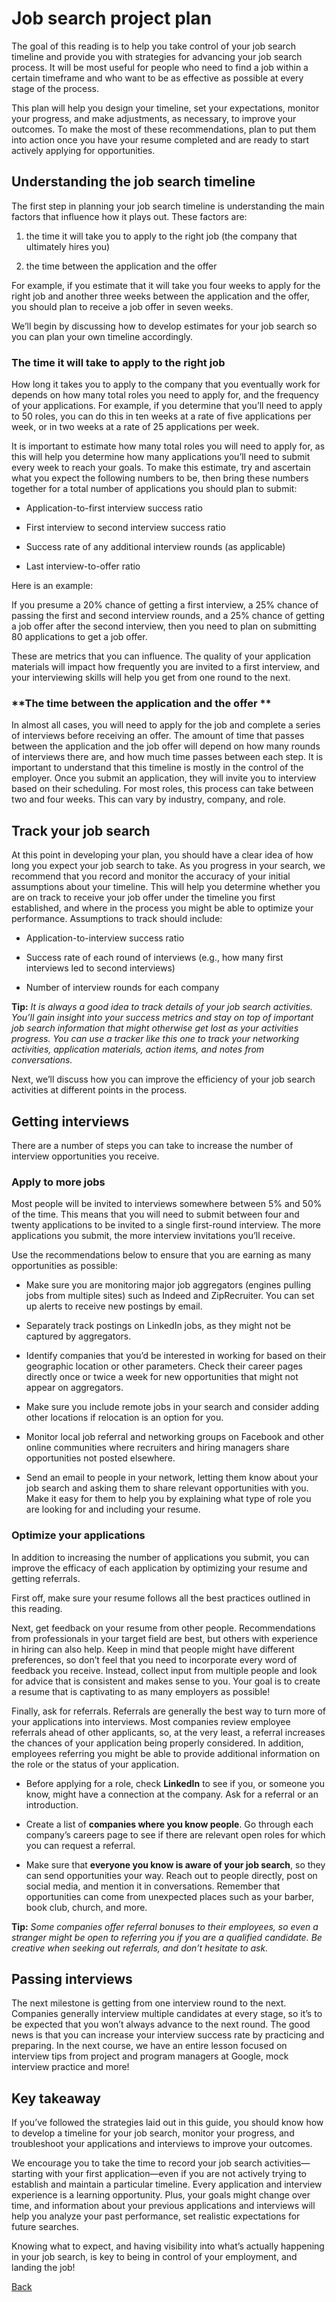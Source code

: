 # Job search project plan
The goal of this reading is to help you take control of your job search timeline and provide you with strategies for advancing your job search process. It will be most useful for people who need to find a job within a certain timeframe and who want to be as effective as possible at every stage of the process. 

This plan will help you design your timeline, set your expectations, monitor your progress, and make adjustments, as necessary, to improve your outcomes. To make the most of these recommendations, plan to put them into action once you have your resume completed and are ready to start actively applying for opportunities. 

## Understanding the job search timeline 
The first step in planning your job search timeline is understanding the main factors that influence how it plays out. These factors are: 

1) the time it will take you to apply to the right job (the company that ultimately hires you)

2) the time between the application and the offer

For example, if you estimate that it will take you four weeks to apply for the right job and another three weeks between the application and the offer, you should plan to receive a job offer in seven weeks. 

We’ll begin by discussing how to develop estimates for your job search so you can plan your own timeline accordingly. 

### **The time it will take to apply to the right job**
How long it takes you to apply to the company that you eventually work for depends on how many total roles you need to apply for, and the frequency of your applications. For example, if you determine that you’ll need to apply to 50 roles, you can do this in ten weeks at a rate of five applications per week, or in two weeks at a rate of 25 applications per week. 

It is important to estimate how many total roles you will need to apply for, as this will help you determine how many applications you’ll need to submit every week to reach your goals. To make this estimate, try and ascertain what you expect the following numbers to be, then bring these numbers together for a total number of applications you should plan to submit:

* Application-to-first interview success ratio

* First interview to second interview success ratio

* Success rate of any additional interview rounds (as applicable)

* Last interview-to-offer ratio

Here is an example:

If you presume a 20% chance of getting a first interview, a 25% chance of passing the first and second interview rounds, and a 25% chance of getting a job offer after the second interview, then you need to plan on submitting 80 applications to get a job offer.

These are metrics that you can influence. The quality of your application materials will impact how frequently you are invited to a first interview, and your interviewing skills will help you get from one round to the next. 

### **The time between the application and the offer **
In almost all cases, you will need to apply for the job and complete a series of interviews before receiving an offer. The amount of time that passes between the application and the job offer will depend on how many rounds of interviews there are, and how much time passes between each step. It is important to understand that this timeline is mostly in the control of the employer. Once you submit an application, they will invite you to interview based on their scheduling. For most roles, this process can take between two and four weeks. This can vary by industry, company, and role.

## Track your job search
At this point in developing your plan, you should have a clear idea of how long you expect your job search to take. As you progress in your search, we recommend that you record and monitor the accuracy of your initial assumptions about your timeline. This will help you determine whether you are on track to receive your job offer under the timeline you first established, and where in the process you might be able to optimize your performance. Assumptions to track should include:

* Application-to-interview success ratio

* Success rate of each round of interviews (e.g., how many first interviews led to second interviews)

* Number of interview rounds for each company

**Tip:** *It is always a good idea to track details of your job search activities. You’ll gain insight into your success metrics and stay on top of important job search information that might otherwise get lost as your activities progress. You can use a tracker like this one to track your networking activities, application materials, action items, and notes from conversations.* 

Next, we’ll discuss how you can improve the efficiency of your job search activities at different points in the process.


## Getting interviews
There are a number of steps you can take to increase the number of interview opportunities you receive.

### **Apply to more jobs**
Most people will be invited to interviews somewhere between 5% and 50% of the time. This means that you will need to submit between four and twenty applications to be invited to a single first-round interview. The more applications you submit, the more interview invitations you’ll receive.

Use the recommendations below to ensure that you are earning as many opportunities as possible:

* Make sure you are monitoring major job aggregators (engines pulling jobs from multiple sites) such as Indeed and ZipRecruiter. You can set up alerts to receive new postings by email.

* Separately track postings on LinkedIn jobs, as they might not be captured by aggregators. 

* Identify companies that you’d be interested in working for based on their geographic location or other parameters. Check their career pages directly once or twice a week for new opportunities that might not appear on aggregators.

* Make sure you include remote jobs in your search and consider adding other locations if relocation is an option for you.

* Monitor local job referral and networking groups on Facebook and other online communities where recruiters and hiring managers share opportunities not posted elsewhere.

* Send an email to people in your network, letting them know about your job search and asking them to share relevant opportunities with you. Make it easy for them to help you by explaining what type of role you are looking for and including your resume. 

### **Optimize your applications**
In addition to increasing the number of applications you submit, you can improve the efficacy of each application by optimizing your resume and getting referrals.

First off, make sure your resume follows all the best practices outlined in this reading. 

Next, get feedback on your resume from other people. Recommendations from professionals in your target field are best, but others with experience in hiring can also help. Keep in mind that people might have different preferences, so don’t feel that you need to incorporate every word of feedback you receive. Instead, collect input from multiple people and look for advice that is consistent and makes sense to you. Your goal is to create a resume that is captivating to as many employers as possible! 

Finally, ask for referrals. Referrals are generally the best way to turn more of your applications into interviews. Most companies review employee referrals ahead of other applicants, so, at the very least, a referral increases the chances of your application being properly considered. In addition, employees referring you might be able to provide additional information on the role or the status of your application. 

* Before applying for a role, check **LinkedIn** to see if you, or someone you know, might have a connection at the company. Ask for a referral or an introduction.

* Create a list of **companies where you know people**. Go through each company’s careers page to see if there are relevant open roles for which you can request a referral.

* Make sure that **everyone you know is aware of your job search**, so they can send opportunities your way. Reach out to people directly, post on social media, and mention it in conversations. Remember that opportunities can come from unexpected places such as your barber, book club, church, and more.

**Tip:** *Some companies offer referral bonuses to their employees, so even a stranger might be open to referring you if you are a qualified candidate. Be creative when seeking out referrals, and don’t hesitate to ask.*

## Passing interviews
The next milestone is getting from one interview round to the next. Companies generally interview multiple candidates at every stage, so it’s to be expected that you won’t always advance to the next round. The good news is that you can increase your interview success rate by practicing and preparing. In the next course, we have an entire lesson focused on interview tips from project and program managers at Google, mock interview practice and more!

## Key takeaway
If you’ve followed the strategies laid out in this guide, you should know how to develop a timeline for your job search, monitor your progress, and troubleshoot your applications and interviews to improve your outcomes. 

We encourage you to take the time to record your job search activities—starting with your first application—even if you are not actively trying to establish and maintain a particular timeline. Every application and interview experience is a learning opportunity. Plus, your goals might change over time, and information about your previous applications and interviews will help you analyze your past performance, set realistic expectations for future searches.

Knowing what to expect, and having visibility into what’s actually happening in your job search, is key to being in control of your employment, and landing the job!


[Back](./c5-agile-project-management.md)

